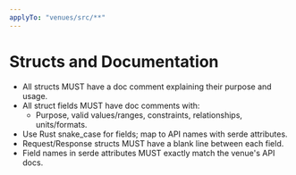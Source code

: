 ```yaml
---
applyTo: "venues/src/**"
---
```


# Structs and Documentation

- All structs MUST have a doc comment explaining their purpose and usage.
- All struct fields MUST have doc comments with:
  - Purpose, valid values/ranges, constraints, relationships, units/formats.
- Use Rust snake_case for fields; map to API names with serde attributes.
- Request/Response structs MUST have a blank line between each field.
- Field names in serde attributes MUST exactly match the venue's API docs.
